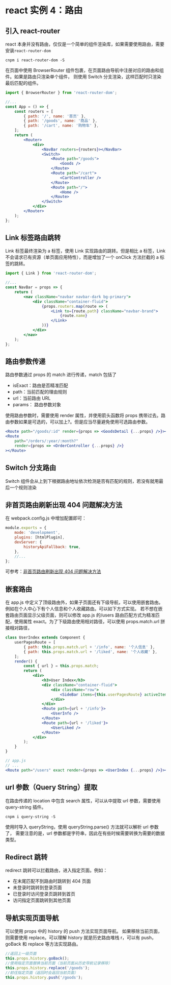 # react 实例 4：路由

## 引入 react-router

react 本身并没有路由，仅仅是一个简单的组件渲染库，如果需要使用路由，需要安装`react-router-dom`

```shell
cnpm i react-router-dom -S
```

在页面中使用 BrowserRouter 组件包裹，在页面路由导航中注册对应的路由和组件。如果是路由只渲染单个组件，
则使用 Switch 分支渲染，这样匹配时只渲染最后匹配的组件。

```jsx
import { BrowserRouter } from 'react-router-dom';

//...
const App = () => {
	const routers = [
		{ path: '/', name: '首页' },
		{ path: '/goods', name: '商品' },
		{ path: '/cart', name: '购物车' },
	];
	return (
		<Router>
			<div>
				<NavBar routers={routers}></NavBar>
				<Switch>
					<Route path="/goods">
						<Goods />
					</Route>
					<Route path="/cart">
						<CartController />
					</Route>
					<Route path="/">
						<Home />
					</Route>
				</Switch>
			</div>
		</Router>
	);
};
```

## Link 标签路由跳转

Link 标签最终渲染为 a 标签，使用 Link 实现路由的跳转。但是相比 a 标签，Link 不会请求已有资源（单页面应用特性），而是增加了一个 onClick 方法拦截的 a 标签的跳转。

```jsx
import { Link } from 'react-router-dom';

//...
const NavBar = props => {
	return (
		<nav className="navbar navbar-dark bg-primary">
			<div className="container-fluid">
				{props.routers.map(route => (
					<Link to={route.path} className="navbar-brand">
						{route.name}
					</Link>
				))}
			</div>
		</nav>
	);
};
```

## 路由参数传递

路由参数通过 props 的 match 进行传递，match 包括了

-   isExact：路由是否精准匹配
-   path：当前匹配的理由规则
-   url：当前路由 URL
-   params： 路由参数对象

使用路由参数时，需要使用 render 属性，并使用箭头函数将 props 携带过去。路由参数如果是可选的，可以加上?。但是应当尽量避免使用可选路由参数。

```jsx
<Route path="/goods/:id" render={props => <GoodsDetail {...props} />}></Route>
<Route
	path="/orders/:year/:month?"
	render={props => <OrderController {...props} />}
></Route>
```

## Switch 分支路由

Switch 组件会从上到下根据路由地址依次检测是否有匹配的规则，若没有就用最后一个规则渲染

## 非首页路由刷新出现 404 问题解决方法

在 webpack.config.js 中增加配置即可：

```js
module.exports = {
	mode: 'development',
	plugins: [htmlPlugin],
	devServer: {
		historyApiFallback: true,
	},
	//...
};
```

可参考：[非首页路由刷新出现 404 问题解决方法](http://echizen.github.io/tech/2016/07-05-webpack-dev-server-react-router-config)

## 嵌套路由

在 app.js 中定义了顶级路由外，如果子页面还有下级导航，可以使用嵌套路由。例如在个人中心下有个人信息和个人收藏路由。可以如下方式实现。
若不想在嵌套路由页面显示父级页面，则可以修改 app.js 的/users 路由匹配方式为精准匹配，使用属性 exact。为了下级路由使用相对路径，可以使用 props.match.url 拼接相对路径，

```jsx
class UserIndex extends Component {
	userPagesRoute = [
		{ path: this.props.match.url + '/info', name: '个人信息' },
		{ path: this.props.match.url + '/liked', name: '个人收藏' },
	];
	render() {
		const { url } = this.props.match;
		return (
			<div>
				<h3>User Index</h3>
				<div className="container-fluid">
					<div className="row">
						<SideBar items={this.userPagesRoute} activeItem={this.userPagesRoute[0]} />
					</div>
				</div>
				<Route path={url + '/info'}>
					<UserInfo />
				</Route>
				<Route path={url + '/liked'}>
					<UserLiked />
				</Route>
			</div>
		);
	}
}
```

```jsx
// app.js
// ...
<Route path="/users" exact render={props => <UserIndex {...props} />}></Route>
```

## url 参数（Query String）提取

在路由传递的 location 中包含 search 属性，可以从中提取 url 参数，需要使用 query-string 插件。

```shell
cnpm i query-string -S
```

使用时导入 queryString，使用 queryString.parse() 方法就可以解析 url 参数了，
需要注意的是，url 参数都是字符串，因此在有些时候需要转换为需要的数据类型。

## Redirect 跳转

redirect 跳转可以拦截路由，进入指定页面。例如：

-   在末尾匹配不到路由时跳转到 404 页面
-   未登录时跳转到登录页面
-   已登录时访问登录页跳转到首页
-   访问指定页面跳转到其他页面

## 导航实现页面导航

可以使用 props 中的 history 的 push 方法实现页面导航。
如果移除当前页面，则需要使用 replace。可以理解 history 就是历史路由堆栈 r，可以有 push，goBack 和 replace 等方法实现路由。

```js
//返回上一级页面
this.props.history.goBack();
//使用指定页面替换当前页面（当前页面从历史导航记录移除）
this.props.history.replace('/goods');
//前往指定页面（返回时会返回当前页面）
this.props.history.push('/goods');
```
